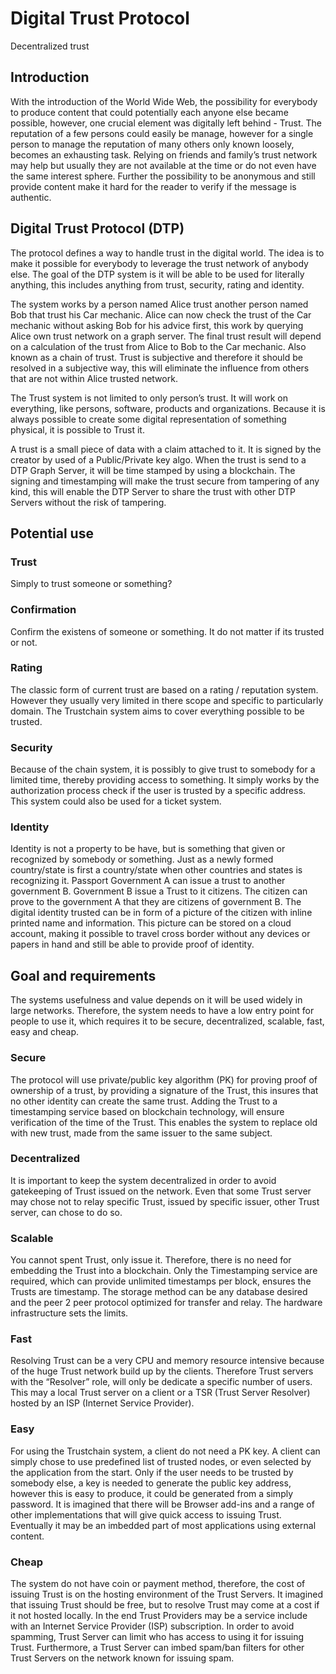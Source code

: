 # Digital Trust Protocol
Decentralized trust

## Introduction
With the introduction of the World Wide Web, the possibility for everybody to produce content that could potentially each anyone else became possible, however, one crucial element was digitally left behind - Trust. 
The reputation of a few persons could easily be manage, however for a single person to manage the reputation of many others only known loosely, becomes an exhausting task. Relying on friends and family’s trust network may help but usually they are not available at the time or do not even have the same interest sphere. Further the possibility to be anonymous and still provide content make it hard for the reader to verify if the message is authentic.

## Digital Trust Protocol (DTP)
The protocol defines a way to handle trust in the digital world. The idea is to make it possible for everybody to leverage the trust network of anybody else. The goal of the DTP system is it will be able to be used for literally anything, this includes anything from trust, security, rating and identity. 

The system works by a person named Alice trust another person named Bob that trust his Car mechanic. Alice can now check the trust of the Car mechanic without asking Bob for his advice first, this work by querying Alice own trust network on a graph server. The final trust result will depend on a calculation of the trust from Alice to Bob to the Car mechanic. Also known as a chain of trust. Trust is subjective and therefore it should be resolved in a subjective way, this will eliminate the influence from others that are not within Alice trusted network. 

The Trust system is not limited to only person’s trust. It will work on everything, like persons, software, products and organizations. Because it is always possible to create some digital representation of something physical, it is possible to Trust it. 

A trust is a small piece of data with a claim attached to it. It is signed by the creator by used of a Public/Private key algo. When the trust is send to a DTP Graph Server, it will be time stamped by using a blockchain. The signing and timestamping will make the trust secure from tampering of any kind, this will enable the DTP Server to share the trust with other DTP Servers without the risk of tampering.


## Potential use
### Trust
Simply to trust someone or something?

### Confirmation
Confirm the existens of someone or something. It do not matter if its trusted or not.

### Rating
The classic form of current trust are based on a rating / reputation system. However they usually very limited in there scope and specific to particularly domain. The Trustchain system aims to cover everything possible to be trusted.  

### Security
Because of the chain system, it is possibly to give trust to somebody for a limited time, thereby providing access to something. It simply works by the authorization process check if the user is trusted by a specific address. This system could also be used for a ticket system.

### Identity
Identity is not a property to be have, but is something that given or recognized by somebody or something.  Just as a newly formed country/state is first a country/state when other countries and states is recognizing it.
Passport
Government A can issue a trust to another government B. Government B issue a Trust to it citizens. The citizen can prove to the government A that they are citizens of government B. 
The digital identity trusted can be in form of a picture of the citizen with inline printed name and information.  This picture can be stored on a cloud account, making it possible to travel cross border without any devices or papers in hand and still be able to provide proof of identity.

## Goal and requirements
The systems usefulness and value depends on it will be used widely in large networks. Therefore, the system needs to have a low entry point for people to use it, which requires it to be secure, decentralized, scalable, fast, easy and cheap.

### Secure
The protocol will use private/public key algorithm (PK) for proving proof of ownership of a trust, by providing a signature of the Trust, this insures that no other identity can create the same trust. Adding the Trust to a timestamping service based on blockchain technology, will ensure verification of the time of the Trust. This enables the system to replace old with new trust, made from the same issuer to the same subject. 

### Decentralized
It is important to keep the system decentralized in order to avoid gatekeeping of Trust issued on the network. Even that some Trust server may chose not to relay specific Trust, issued by specific issuer, other Trust server, can chose to do so. 

### Scalable
You cannot spent Trust, only issue it. Therefore, there is no need for embedding the Trust into a blockchain. Only the Timestamping service are required, which can provide unlimited timestamps per block, ensures the Trusts are timestamp. The storage method can be any database desired and the peer 2 peer protocol optimized for transfer and relay. The hardware infrastructure sets the limits. 

### Fast
Resolving Trust can be a very CPU and memory resource intensive because of the huge Trust network build up by the clients. Therefore Trust servers with the “Resolver” role, will only be dedicate a specific number of users. This may a local Trust server on a client or a TSR (Trust Server Resolver) hosted by an ISP (Internet Service Provider). 

### Easy
For using the Trustchain system, a client do not need a PK key. A client can simply chose to use predefined list of trusted nodes, or even selected by the application from the start. Only if the user needs to be trusted by somebody else, a key is needed to generate the public key address, however this is easy to produce, it could be generated from a simply password. It is imagined that there will be Browser add-ins and a range of other implementations that will give quick access to issuing Trust. Eventually it may be an imbedded part of most applications using external content.

### Cheap
The system do not have coin or payment method, therefore, the cost of issuing Trust is on the hosting environment of the Trust Servers. It imagined that issuing Trust should be free, but to resolve Trust may come at a cost if it not hosted locally. In the end Trust Providers may be a service include with an Internet Service Provider (ISP) subscription.
In order to avoid spamming, Trust Server can limit who has access to using it for issuing Trust. Furthermore, a Trust Server can imbed spam/ban filters for other Trust Servers on the network known for issuing spam.
